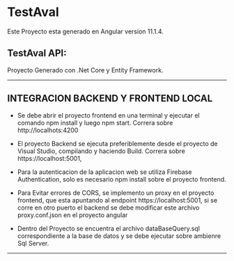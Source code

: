 # TestAval

Este Proyecto esta generado en Angular version 11.1.4.

## TestAval API:

Proyecto Generado con .Net Core y Entity Framework.

-------

## INTEGRACION BACKEND Y FRONTEND LOCAL 

* Se debe abrir el proyecto frontend en una terminal y ejecutar el comando npm install y luego npm start. Correra sobre http://localhots:4200

* El proyecto Backend se ejecuta preferiblemente desde el proyecto de Visual Studio, compilando y haciendo Build.  Correra sobre  https://localhost:5001, 

* Para la autenticacion de la aplicacion web se utiliza Firebase Authentication, solo es necesario npm install sobre el proyecto frontend.

* Para Evitar errores de CORS, se implemento un proxy en el proyecto frontend, que esta apuntando al endpoint  https://localhost:5001, si se corre en otro puerto el backend se debe modificar este archivo proxy.conf.json en el proyecto angular

* Dentro del Proyecto se encuentra el archivo dataBaseQuery.sql correspondiente a la base de datos y se debe ejecutar sobre ambienre Sql Server.

----
